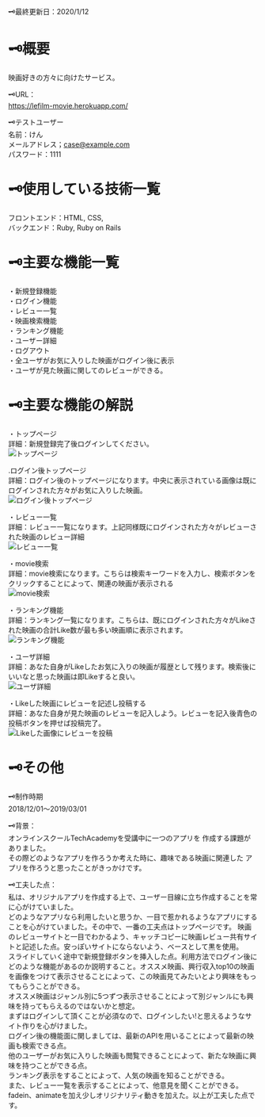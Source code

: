 🗝最終更新日：2020/1/12<br>




# 🗝概要<br>
映画好きの方々に向けたサービス。


🗝URL：<br>
https://lefilm-movie.herokuapp.com/


🗝テストユーザー<br>
名前：けん<br>
メールアドレス；case@example.com<br>
パスワード：1111


# 🗝使用している技術一覧<br>
フロントエンド：HTML, CSS, <br>
バックエンド：Ruby, Ruby on Rails<br>


# 🗝主要な機能一覧<br>
・新規登録機能<br>
・ログイン機能<br>
・レビュー一覧<br>
・映画検索機能<br>
・ランキング機能<br>
・ユーザー詳細<br>
・ログアウト<br>
・全ユーザがお気に入りした映画がログイン後に表示<br>
・ユーザが見た映画に関してのレビューができる。<br>



# 🗝主要な機能の解説<br>

・トップページ<br>
詳細：新規登録完了後ログインしてください。<br>
![トップページ](https://github.com/quin001cunx/newRead/blob/master/sample_image.png)<br>

.ログイン後トップページ<br>
詳細：ログイン後のトップページになります。中央に表示されている画像は既にログインされた方々がお気に入りした映画。<br>
![ログイン後トップページ](https://github.com/quin001cunx/newRead/blob/master/sample_image.jpg)<br>

・レビュー一覧<br>
詳細：レビュー一覧になります。上記同様既にログインされた方々がレビューされた映画のレビュー詳細<br>
![レビュー一覧](https://github.com/quin001cunx/newRead/blob/master/sample_image.jpg)<br>

・movie検索<br>
詳細：movie検索になります。こちらは検索キーワードを入力し、検索ボタンをクリックすることによって、関連の映画が表示される<br>
![movie検索](https://github.com/quin001cunx/newRead/blob/master/sample_image.jpg)<br>

・ランキング機能<br>
詳細：ランキング一覧になります。こちらは、既にログインされた方々がLikeされた映画の合計Like数が最も多い映画順に表示されます。<br>
![ランキング機能](https://github.com/quin001cunx/newRead/blob/master/sample_image.jpg)<br>


・ユーザ詳細<br>
詳細：あなた自身がLikeしたお気に入りの映画が履歴として残ります。検索後にいいなと思った映画は即Likeすると良い。<br>
![ユーザ詳細](https://github.com/quin001cunx/newRead/blob/master/sample_image.jpg)<br>


・Likeした映画にレビューを記述し投稿する<br>
詳細：あなた自身が見た映画のレビューを記入しよう。レビューを記入後青色の投稿ボタンを押せば投稿完了。<br>
![Likeした画像にレビューを投稿](https://github.com/quin001cunx/newRead/blob/master/sample_image.jpg)<br>


# 🗝その他<br>


🗝制作時期<br>
2018/12/01〜2019/03/01

🗝背景：<br>
オンラインスクールTechAcademyを受講中に一つのアプリを
作成する課題がありました。<br>
その際どのようなアプリを作ろうか考えた時に、趣味である映画に関連した
アプリを作ろうと思ったことがきっかけです。

🗝工夫した点：<br>
私は、オリジナルアプリを作成する上で、ユーザー目線に立ち作成することを常に心がけていました。<br> どのようなアプリなら利用したいと思うか、一目で惹かれるようなアプリにすることを心がけていました。その中で、一番の工夫点はトップページです。 映画のレビューサイトと一目でわかるよう、キャッチコピーに映画レビュー共有サイトと記述した点。安っぽいサイトにならないよう、ベースとして黒を使用。<br>スライドしていく途中で新規登録ボタンを挿入した点。利用方法でログイン後にどのような機能があるのか説明すること。オススメ映画、興行収入top10の映画を画像をつけて表示させることによって、この映画見てみたいとより興味をもってもらうことができる。<br>オススメ映画はジャンル別に5つずつ表示させることによって別ジャンルにも興味を持ってもらえるのではないかと想定。<br>まずはログインして頂くことが必須なので、ログインしたい!と思えるようなサイト作りを心がけました。<br> ログイン後の機能面に関しましては、最新のAPIを用いることによって最新の映画も検索できる点。<br>他のユーザーがお気に入りした映画も閲覧できることによって、新たな映画に興味を持つことができる点。<br>ランキング表示をすることによって、人気の映画を知ることができる。<br>また、レビュー一覧を表示することによって、他意見を聞くことができる。<br>fadein、animateを加え少しオリジナリティ動きを加えた。以上が工夫した点です。
